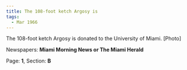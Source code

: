 ```yaml
---  
title: The 108-foot ketch Argosy is  
tags:  
  - Mar 1966  
---  
```

  
The 108-foot ketch Argosy is donated to the University of Miami. [Photo]  
  
Newspapers: **Miami Morning News or The Miami Herald**  
  
Page: **1**, Section: **B** 
